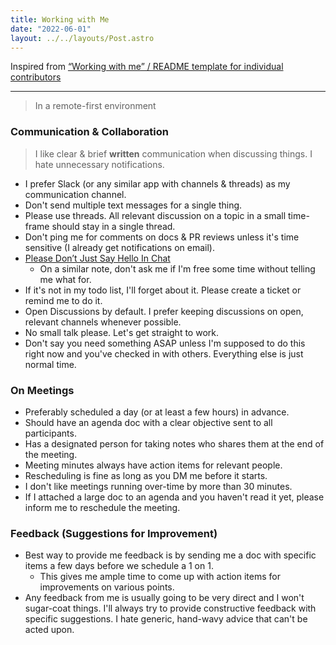 ```yaml
---
title: Working with Me
date: "2022-06-01"
layout: ../../layouts/Post.astro
---
```


Inspired from [“Working with me” / README template for individual contributors](https://amy.dev/?p=979)

---

> In a remote-first environment

### Communication & Collaboration

> I like clear & brief **written** communication when discussing things. I hate unnecessary notifications.

- I prefer Slack (or any similar app with channels & threads) as my communication channel.
- Don't send multiple text messages for a single thing.
- Please use threads. All relevant discussion on a topic in a small time-frame should stay in a single thread.
- Don't ping me for comments on docs & PR reviews unless it's time sensitive (I already get notifications on email).
- [Please Don’t Just Say Hello In Chat](https://sbmueller.github.io/nohello/)
  - On a similar note, don't ask me if I'm free some time without telling me what for.
- If it's not in my todo list, I'll forget about it. Please create a ticket or remind me to do it.
- Open Discussions by default. I prefer keeping discussions on open, relevant channels whenever possible.
- No small talk please. Let's get straight to work.
- Don't say you need something ASAP unless I'm supposed to do this right now and you've checked in with others. Everything else is just normal time.

### On Meetings

- Preferably scheduled a day (or at least a few hours) in advance.
- Should have an agenda doc with a clear objective sent to all participants.
- Has a designated person for taking notes who shares them at the end of the meeting.
- Meeting minutes always have action items for relevant people.
- Rescheduling is fine as long as you DM me before it starts.
- I don't like meetings running over-time by more than 30 minutes.
- If I attached a large doc to an agenda and you haven't read it yet, please inform me to reschedule the meeting.

### Feedback (Suggestions for Improvement)

- Best way to provide me feedback is by sending me a doc with specific items a few days before we schedule a 1 on 1.
  - This gives me ample time to come up with action items for improvements on various points.
- Any feedback from me is usually going to be very direct and I won't sugar-coat things. I'll always try to provide constructive feedback with specific suggestions. I hate generic, hand-wavy advice that can't be acted upon.
